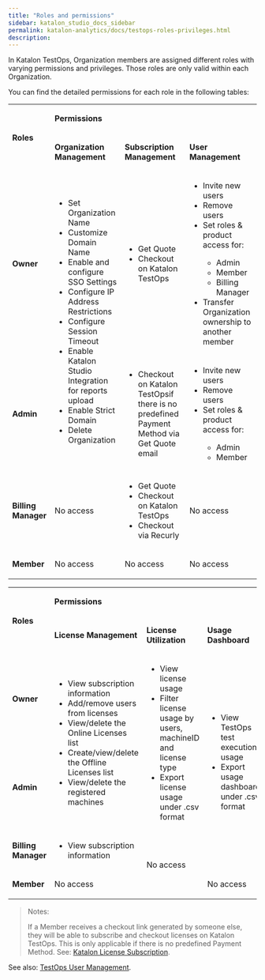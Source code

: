```yaml
---
title: "Roles and permissions" 
sidebar: katalon_studio_docs_sidebar
permalink: katalon-analytics/docs/testops-roles-privileges.html 
description: 
---
```


In Katalon TestOps, Organization members are assigned different roles with varying permissions and privileges. Those roles are only valid within each Organization.
 
You can find the detailed permissions for each role in the following tables:

<table>
	<tbody>
		<tr>
			<td rowspan="2">
				<p><strong>Roles</strong></p>
			</td>
			<td colspan="3">
				<p><strong>Permissions</strong></p>
			</td>
		</tr>
		<tr>
			<td>
				<p><strong>Organization Management</strong></p>
			</td>
			<td>
				<p><strong>Subscription Management</strong></p>
			</td>
			<td>
				<p><strong>User Management</strong></p>
			</td>
		</tr>
		<tr>
			<td>
				<p><strong>Owner</strong></p>
			</td>
			<td rowspan="2">
				<ul>
					<li>Set Organization Name</li>
					<li>Customize Domain Name</li>
					<li>Enable and configure SSO Settings</li>
					<li>Configure IP Address Restrictions</li>
					<li>Configure Session Timeout</li>
					<li>Enable Katalon Studio Integration for reports upload</li>
					<li>Enable Strict Domain</li>
					<li>Delete Organization</li>
				</ul>
			</td>
			<td>
				<ul>
					<li>Get Quote</li>
					<li>Checkout on Katalon TestOps</li>
				</ul>
			</td>
			<td>
				<ul>
					<li>Invite new users</li>
					<li>Remove users</li>
					<li>Set roles &amp; product access for:&nbsp;</li>
					<ul>
						<li>Admin</li>
						<li>Member</li>
						<li>Billing Manager&nbsp;</li>
					</ul>
					<li>Transfer Organization ownership to another member</li>
				</ul>
			</td>
		</tr>
		<tr>
			<td>
				<p><strong>Admin</strong></p>
			</td>
			<td>
				<ul>
					<li>Checkout on Katalon TestOpsif there is no predefined Payment Method via Get Quote email</li>
				</ul>
			</td>
			<td>
				<ul>
					<li>Invite new users</li>
					<li>Remove users</li>
					<li>Set roles &amp; product access for:</li>
					<ul>
						<li>Admin</li>
						<li>Member</li>
					</ul>
				</ul>
			</td>
		</tr>
		<tr>
			<td>
				<p><strong>Billing Manager</strong></p>
			</td>
			<td>
				<p>No access</p>
			</td>
			<td>
				<ul>
					<li>Get Quote</li>
					<li>Checkout on Katalon TestOps</li>
					<li>Checkout via Recurly</li>
				</ul>
			</td>
			<td>
				<p>No access</p>
			</td>
		</tr>
		<tr>
			<td>
				<p><strong>Member</strong></p>
			</td>
			<td>
				<p>No access</p>
			</td>
			<td>
				<p>No access&nbsp;</p>
			</td>
			<td>
				<p>No access</p>
			</td>
		</tr>
	</tbody>
</table>

<table>
	<tbody>
		<tr>
			<td rowspan="2">
				<p><strong>Roles</strong></p>
			</td>
			<td colspan="3">
				<p><strong>Permissions</strong></p>
			</td>
		</tr>
		<tr>
			<td>
				<p><strong>License Management</strong></p>
			</td>
			<td>
				<p><strong>License Utilization</strong></p>
			</td>
			<td>
				<p><strong>Usage Dashboard</strong></p>
			</td>
		</tr>
		<tr>
			<td>
				<p><strong>Owner</strong></p>
			</td>
			<td rowspan="2">
				<ul>
					<li>View subscription information</li>
					<li>Add/remove users from licenses</li>
					<li>View/delete the Online Licenses list</li>
					<li>Create/view/delete the Offline Licenses list</li>
					<li>View/delete the registered machines</li>
				</ul>
			</td>
			<td rowspan="2">
				<ul>
					<li>View license usage</li>
					<li>Filter license usage by users, machineID and license type</li>
					<li>Export license usage under .csv format</li>
				</ul>
			</td>
			<td rowspan="3">
				<ul>
					<li>View TestOps test executions usage</li>
					<li>Export usage dashboard under .csv format</li>
				</ul>
			</td>
		</tr>
		<tr>
			<td>
				<p><strong>Admin</strong></p>
			</td>
		</tr>
		<tr>
			<td>
				<p><strong>Billing Manager</strong></p>
			</td>
			<td>
				<ul>
					<li>View subscription information</li>
				</ul>
			</td>
			<td rowspan="2">
				<p>No access</p>
			</td>
		</tr>
		<tr>
			<td>
				<p><strong>Member</strong></p>
			</td>
			<td>
				<p>No access</p>
			</td>
			<td>
				<p>No access</p>
			</td>
		</tr>
	</tbody>
</table>

> Notes:
>
> If a Member receives a checkout link generated by someone else, they will be able to subscribe and checkout licenses on Katalon TestOps. This is only applicable if there is no predefined Payment Method. See: [Katalon License Subscription](https://docs.katalon.com/katalon-studio/docs/license-subscription.html).

See also: [TestOps User Management](https://docs.katalon.com/katalon-analytics/docs/kt_invite_user_org.html).